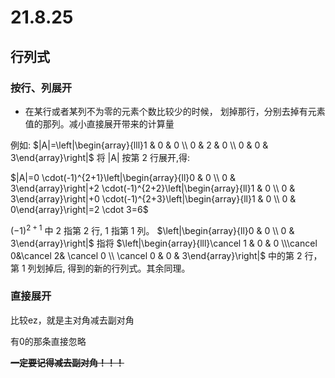 # 21.8.25
## 行列式
### 按行、列展开
*  在某行或者某列不为零的元素个数比较少的时候，
划掉那行，分别去掉有元素值的那列。减小直接展开带来的计算量

例如:
 $|A|=\left|\begin{array}{lll}1 & 0 & 0 \\ 0 & 2 & 0 \\ 0 & 0 & 3\end{array}\right|$  将  |A|  按第 2 行展开,得:

 $|A|=0 \cdot(-1)^{2+1}\left|\begin{array}{ll}0 & 0 \\ 0 & 3\end{array}\right|+2 \cdot(-1)^{2+2}\left|\begin{array}{ll}1 & 0 \\ 0 & 3\end{array}\right|+0 \cdot(-1)^{2+3}\left|\begin{array}{ll}1 & 0 \\ 0 & 0\end{array}\right|=2 \cdot 3=6$
 
 $(-1)^{2+1}$  中 2 指第 2 行, 1 指第 1 列。  $\left|\begin{array}{ll}0 & 0 \\ 0 & 3\end{array}\right|$  指将  $\left|\begin{array}{lll}\cancel 1 & 0 & 0 \\\cancel 0&\cancel 2& \cancel 0 \\ \cancel 0 & 0 & 3\end{array}\right|$  中的第 2 行，第 1 列划掉后, 得到的新的行列式。其余同理。
### 直接展开

比较ez，就是主对角减去副对角

有0的那条直接忽略

~~**一定要记得减去副对角！！！**~~